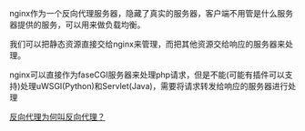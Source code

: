 nginx作为一个反向代理服务器，隐藏了真实的服务器，客户端不用管是什么服务器提供的服务，可以用来做负载均衡。

我们可以把静态资源直接交给nginx来管理，而把其他资源交给响应的服务器来处理。

nginx可以直接作为faseCGI服务器来处理php请求，但是不能(可能有插件可以支持)处理uWSGI(Python)和Servlet(Java)，需要将请求转发给响应的服务器进行处理

[反向代理为何叫反向代理？](https://www.zhihu.com/question/24723688/answer/160252724)
